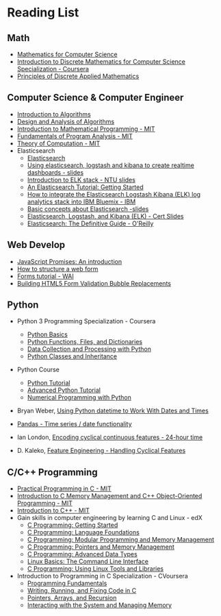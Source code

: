 # Reading List


## Math

+ [Mathematics for Computer Science](https://tinyurl.com/mtcdtkz)
+ [Introduction to Discrete Mathematics for Computer Science Specialization - Coursera](https://www.coursera.org/specializations/discrete-mathematics)
+ [Principles of Discrete Applied Mathematics](https://tinyurl.com/y5m5fblp)


## Computer Science & Computer Engineer

+ [Introduction to Algorithms](https://tinyurl.com/j5bc9md)
+ [Design and Analysis of Algorithms](https://tinyurl.com/hoq3768)
+ [Introduction to Mathematical Programming - MIT](https://tinyurl.com/y5kyx76y)
+ [Fundamentals of Program Analysis - MIT](https://tinyurl.com/y632qdmx)
+ [Theory of Computation - MIT](https://tinyurl.com/y64s55ox)
+ Elasticsearch
  + [Elasticsearch](https://en.wikipedia.org/wiki/Elasticsearch)
  + [Using elasticsearch, logstash and kibana to create realtime dashboards - slides](https://tinyurl.com/yajg7zs6)
  + [Introduction to ELK stack - NTU slides](http://www.tp1rc.edu.tw/tpnet2016/training/10513.pdf)
  + [An Elasticsearch Tutorial: Getting Started](https://logz.io/blog/elasticsearch-tutorial/)
  + [How to integrate the Elasticsearch Logstash Kibana (ELK) log analytics stack into IBM Bluemix - IBM](https://tinyurl.com/ya3u2qje)
  + [Basic concepts about Elasticsearch -slides](https://tinyurl.com/yatolh2y)
  + [Elasticsearch, Logstash, and Kibana (ELK) - Cert Slides](https://tinyurl.com/yddrhyyx)
  + [Elasticsearch: The Definitive Guide - O'Reilly](https://tinyurl.com/y9wdhhgw)


## Web Develop

+ [JavaScript Promises: An introduction](https://web.dev/promises/#promise-api-reference)
+ [How to structure a web form](https://developer.mozilla.org/en-US/docs/Learn/Forms/How_to_structure_a_web_form)
+ [Forms tutorial - WAI](https://www.w3.org/WAI/tutorials/forms/)
+ [Building HTML5 Form Validation Bubble Replacements](https://tinyurl.com/yy85v45z)


## Python

+ Python 3 Programming Specialization - Coursera
  + [Python Basics](https://www.coursera.org/learn/python-basics?specialization=python-3-programming)
  + [Python Functions, Files, and Dictionaries](https://www.coursera.org/learn/python-functions-files-dictionaries?specialization=python-3-programming)
  + [Data Collection and Processing with Python](https://www.coursera.org/learn/data-collection-processing-python?specialization=python-3-programming)
  + [Python Classes and Inheritance](https://www.coursera.org/learn/python-classes-inheritance?specialization=python-3-programming)

+ Python Course
  + [Python Tutorial](https://www.python-course.eu/python3_course.php)
  + [Advanced Python Tutorial](https://www.python-course.eu/advanced_python.php)
  + [Numerical Programming with Python](https://www.python-course.eu/numerical_programming_with_python.php)


+ Bryan Weber, [Using Python datetime to Work With Dates and Times](https://realpython.com/python-datetime/)
+ [Pandas - Time series / date functionality](https://pandas.pydata.org/pandas-docs/stable/user_guide/timeseries.html)
+ Ian London, [Encoding cyclical continuous features - 24-hour time](https://ianlondon.github.io/blog/encoding-cyclical-features-24hour-time/)
+ D. Kaleko, [Feature Engineering - Handling Cyclical Features](http://blog.davidkaleko.com/feature-engineering-cyclical-features.html)


## C/C++ Programming

+ [Practical Programming in C - MIT](https://tinyurl.com/yyjb2aef)
+ [Introduction to C Memory Management and C++ Object-Oriented Programming - MIT](https://tinyurl.com/y4bn4t7q)
+ [Introduction to C++ - MIT](https://tinyurl.com/yakxhn54)
+ Gain skills in computer engineering by learning C and Linux - edX
  + [C Programming: Getting Started](https://www.edx.org/course/c-programming-getting-started)
  + [C Programming: Language Foundations](https://www.edx.org/course/c-programming-language-foundations)
  + [C Programming: Modular Programming and Memory Management](https://www.edx.org/course/c-programming-modular-programming-and-memory-manag)
  + [C Programming: Pointers and Memory Management](https://www.edx.org/course/c-programming-pointers-and-memory-management)
  + [C Programming: Advanced Data Types](https://www.edx.org/course/c-programming-advanced-data-types)
  + [Linux Basics: The Command Line Interface](https://www.edx.org/course/linux-basics-the-command-line-interface)
  + [C Programming: Using Linux Tools and Libraries](https://www.edx.org/course/c-programming-using-linux-tools-and-libraries)
+ Introduction to Programming in C Specialization - CVoursera
  + [Programming Fundamentals](https://www.coursera.org/learn/programming-fundamentals)
  + [Writing, Running, and Fixing Code in C](https://www.coursera.org/learn/writing-running-fixing-code)
  + [Pointers, Arrays, and Recursion](https://www.coursera.org/learn/pointers-arrays-recursion)
  + [Interacting with the System and Managing Memory](https://www.coursera.org/learn/interacting-system-managing-memory)




